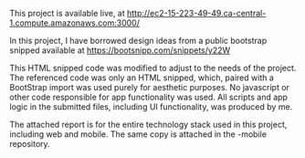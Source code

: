 This project is available live, at http://ec2-15-223-49-49.ca-central-1.compute.amazonaws.com:3000/

In this project, I have borrowed design ideas from a public bootstrap snipped available at https://bootsnipp.com/snippets/y22W

This HTML snipped code was modified to adjust to the needs of the project. The referenced code was only an HTML snipped, which, paired with a BootStrap import was used purely for aesthetic purposes. No javascript or other code responsible for app functionality was used. All scripts and app logic in the submitted files, including UI functionality, was produced by me.

The attached report is for the entire technology stack used in this project, including web and mobile. The same copy is attached in the -mobile repository.